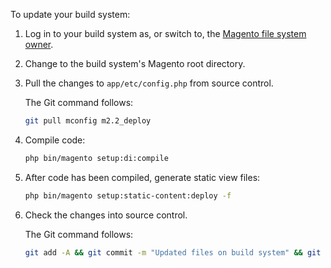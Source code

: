 To update your build system:

1. Log in to your build system as, or switch to, the [Magento file system owner](https://glossary.magento.com/magento-file-system-owner).
2. Change to the build system's Magento root directory.
3. Pull the changes to `app/etc/config.php` from source control.

   The Git command follows:

   ```bash
   git pull mconfig m2.2_deploy
   ```

4. Compile code:

   ```bash
   php bin/magento setup:di:compile
   ```

5. After code has been compiled, generate static view files:

   ```bash
   php bin/magento setup:static-content:deploy -f
   ```

6. Check the changes into source control.

   The Git command follows:

   ```bash
   git add -A && git commit -m "Updated files on build system" && git push mconfig m2.2_deploy
   ```
